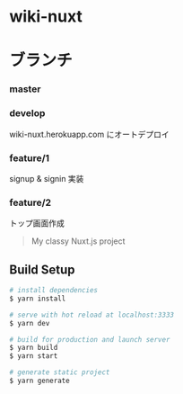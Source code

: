 # wiki-nuxt

# ブランチ
### master

### develop
wiki-nuxt.herokuapp.com にオートデプロイ

### feature/1
signup & signin 実装

### feature/2
トップ画面作成

> My classy Nuxt.js project

## Build Setup

```bash
# install dependencies
$ yarn install

# serve with hot reload at localhost:3333
$ yarn dev

# build for production and launch server
$ yarn build
$ yarn start

# generate static project
$ yarn generate
```
